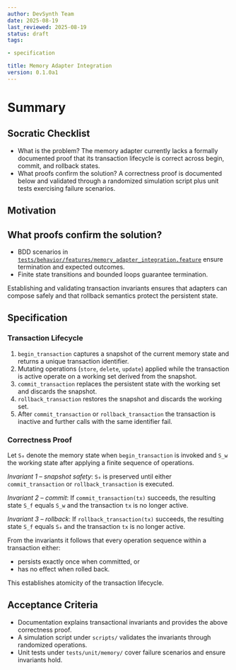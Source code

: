 ```yaml
---
author: DevSynth Team
date: 2025-08-19
last_reviewed: 2025-08-19
status: draft
tags:

- specification

title: Memory Adapter Integration
version: 0.1.0a1
---
```


<!--
Required metadata fields:
- author: document author
- date: creation date
- last_reviewed: last review date
- status: draft | review | published
- tags: search keywords
- title: short descriptive name
- version: specification version
-->

# Summary

## Socratic Checklist
- What is the problem?
  The memory adapter currently lacks a formally documented proof that its
  transaction lifecycle is correct across begin, commit, and rollback states.
- What proofs confirm the solution?
  A correctness proof is documented below and validated through a randomized
  simulation script plus unit tests exercising failure scenarios.

## Motivation

## What proofs confirm the solution?
- BDD scenarios in [`tests/behavior/features/memory_adapter_integration.feature`](../../tests/behavior/features/memory_adapter_integration.feature) ensure termination and expected outcomes.
- Finite state transitions and bounded loops guarantee termination.


Establishing and validating transaction invariants ensures that adapters can
compose safely and that rollback semantics protect the persistent state.

## Specification

### Transaction Lifecycle

1. `begin_transaction` captures a snapshot of the current memory state and returns a unique transaction identifier.
2. Mutating operations (`store`, `delete`, `update`) applied while the transaction is active operate on a working set derived from the snapshot.
3. `commit_transaction` replaces the persistent state with the working set and discards the snapshot.
4. `rollback_transaction` restores the snapshot and discards the working set.
5. After `commit_transaction` or `rollback_transaction` the transaction is inactive and further calls with the same identifier fail.

### Correctness Proof

Let `S₀` denote the memory state when `begin_transaction` is invoked and `S_w` the working state after applying a finite sequence of operations.

*Invariant 1 – snapshot safety*: `S₀` is preserved until either `commit_transaction` or `rollback_transaction` is executed.

*Invariant 2 – commit*: If `commit_transaction(tx)` succeeds, the resulting state `S_f` equals `S_w` and the transaction `tx` is no longer active.

*Invariant 3 – rollback*: If `rollback_transaction(tx)` succeeds, the resulting state `S_f` equals `S₀` and the transaction `tx` is no longer active.

From the invariants it follows that every operation sequence within a transaction either:

* persists exactly once when committed, or
* has no effect when rolled back.

This establishes atomicity of the transaction lifecycle.

## Acceptance Criteria

- Documentation explains transactional invariants and provides the above correctness proof.
- A simulation script under `scripts/` validates the invariants through randomized operations.
- Unit tests under `tests/unit/memory/` cover failure scenarios and ensure invariants hold.
